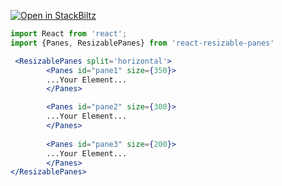 [![Open in StackBiltz](https://img.shields.io/badge/Open%20in-CodeSandbox-blue?logo=StackBlitz)](https://codesandbox.io/embed/react-markdown-preview-co1mj?fontsize=14&hidenavigation=1&theme=dark)



```jsx mdx:preview
import React from 'react';
import {Panes, ResizablePanes} from 'react-resizable-panes'

 <ResizablePanes split='horizontal'>
        <Panes id="pane1" size={350}>
        ...Your Element...
        </Panes>

        <Panes id="pane2" size={300}>
        ...Your Element...
        </Panes>
        
        <Panes id="pane3" size={200}>
        ...Your Element...
        </Panes>
</ResizablePanes>
```